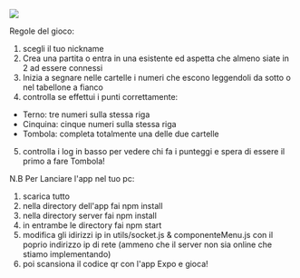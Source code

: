 ![](https://user-images.githubusercontent.com/36411525/201440364-ea755f5d-bb04-40b0-8786-7366078f4426.jpg )

Regole del gioco:
1. scegli il tuo nickname
2. Crea una partita o entra in una esistente ed aspetta che almeno siate in 2 ad essere connessi
3. Inizia a segnare nelle cartelle i numeri che escono leggendoli da sotto o nel tabellone a fianco
4. controlla se effettui i punti correttamente:
-	Terno: tre numeri sulla stessa riga
-	Cinquina: cinque numeri sulla stessa riga
-	Tombola: completa totalmente una delle due cartelle
5. controlla i log in basso per vedere chi fa i punteggi e spera di essere il primo a fare Tombola!

N.B
Per Lanciare l'app nel tuo pc:
1. scarica tutto 
2. nella directory dell'app fai npm install
3. nella directory server fai npm install
4. in entrambe le directory fai npm start
5. modifica gli idirizzi ip in utils/socket.js & componenteMenu.js con il poprio indirizzo ip di rete (ammeno che il server non sia online che stiamo implementando)
6. poi scansiona il codice qr con l'app Expo e gioca!

